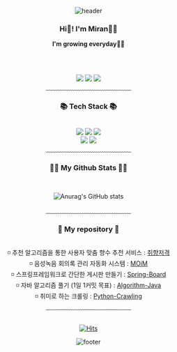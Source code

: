 <div align = "center">

![header](https://capsule-render.vercel.app/api?type=waving&&color=gradient&height=100&section=header&fontSize=90)
</div>

<div align = "center">
<h3>Hi👋! I'm Miran👩‍💻</h3>
<b>I'm growing everyday🌱🌱</b>

<br/><br/>

<a href="https://www.instagram.com/mirangku/"><img src="https://img.shields.io/badge/Instagram-E4405F?style=flat-square&logo=Instagram&logoColor=white&link=https://www.instagram.com/mirangku/"/></a>
<a href="https://blog.naver.com/yesmiran"><img src="https://img.shields.io/badge/Naverblog-03C75A?style=flat-square&logo=Naver&logoColor=white&link=https://blog.naver.com/yesmiran"/></a>
<a href="mailto:nmr1227@gmail.com"><img src="https://img.shields.io/badge/Gmail-d14836?style=flat-square&logo=Gmail&logoColor=white&link=mailto:nmr1227@gmail.com"/>
</a>
<br/>
﹏﹏﹏﹏﹏﹏﹏﹏﹏﹏﹏﹏﹏﹏

<h3>📚 Tech Stack 📚</h3>
<div>
<br/>
<img src="https://img.shields.io/badge/Spring-6DB33F?style=flat-square&logo=Spring&logoColor=white"/>
<img src="https://img.shields.io/badge/Java-007396?style=flat-square&logo=Java&logoColor=white"/>
<img src="https://img.shields.io/badge/Python-3766AB?style=flat-square&logo=Python&logoColor=white"/>
<br/>
<img src="https://img.shields.io/badge/Oracle-F80000?style=flat-square&logo=Oracle&logoColor=white"/>
<img src="https://img.shields.io/badge/Git-F05032?style=flat-square&logo=Git&logoColor=white"/>
<br/>
</div>
﹏﹏﹏﹏﹏﹏﹏﹏﹏﹏﹏﹏﹏﹏

<h3>👩‍💻 My Github Stats 👩‍💻</h3>
<br/>

![Anurag's GitHub stats](https://github-readme-stats.vercel.app/api?username=nohmiran&show_icons=true&theme=buefy)

﹏﹏﹏﹏﹏﹏﹏﹏﹏﹏﹏﹏﹏﹏

<h3>📂 My repository 📂</h3>
<br/>
  <div align = "center">
◽ 추천 알고리즘을 통한 사용자 맞춤 향수 추천 서비스 : 
<a href="https://github.com/2022-SMHRD-KDT-AI-1/Perfume">취향저격</a><br/>
◽ 음성녹음 회의록 관리 자동화 시스템 : 
<a href="https://github.com/SeeYourVoice">MOiM</a><br/>
◽ 스프링프레임워크로 간단한 게시판 만들기 : 
<a href="https://github.com/nohmiran/Spring-Board">Spring-Board</a><br/>
◽ 자바 알고리즘 풀기 (1일 1커밋 목표) : 
<a href="https://github.com/nohmiran/Algorithm-Java">Algorithm-Java</a><br/>
◽ 취미로 하는 크롤링 : 
<a href="https://github.com/nohmiran/Python-Crawling">Python-Crawling</a><br/>
  </div>
﹏﹏﹏﹏﹏﹏﹏﹏﹏﹏﹏﹏﹏﹏
<br/><br/>

[![Hits](https://hits.seeyoufarm.com/api/count/incr/badge.svg?url=https%3A%2F%2Fgithub.com%2Fnohmiran&count_bg=%23FFBFB5&title_bg=%23FF7474&icon=&icon_color=%23E7E7E7&title=hits&edge_flat=false)](https://hits.seeyoufarm.com)
</div>

<div align = "center">

![footer](https://capsule-render.vercel.app/api?type=waving&&color=gradient&height=100&section=footer&fontSize=90)
</div>

